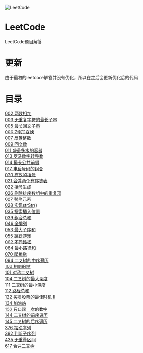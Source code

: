 ![LeetCode](https://timgsa.baidu.com/timg?image&quality=80&size=b9999_10000&sec=1533671877942&di=b9dae09be4cda52750ebc48f16f98696&imgtype=0&src=http%3A%2F%2Fpic1.zhimg.com%2Fv2-0c435ab948b151fd834be55f80a09794_r.jpg)
# LeetCode
LeetCode题目解答
# 更新
由于最初的leetcode解答并没有优化，所以在之后会更新优化后的代码
# 目录

[002 两数相加](https://github.com/Gavinee/Leetcode/blob/master/002%20%E4%B8%A4%E6%95%B0%E7%9B%B8%E5%8A%A0.py)<br>
[003 无重复字符的最长子串](https://github.com/Gavinee/Leetcode/blob/master/003%20%20%E6%97%A0%E9%87%8D%E5%A4%8D%E5%AD%97%E7%AC%A6%E7%9A%84%E6%9C%80%E9%95%BF%E5%AD%90%E4%B8%B2.py)<br>
[005 最长回文子串](https://github.com/Gavinee/Leetcode/blob/master/005%20%20%E6%9C%80%E9%95%BF%E5%9B%9E%E6%96%87%E5%AD%90%E4%B8%B2.py)<br>
[006 Z字形变换](https://github.com/Gavinee/Leetcode/blob/master/006%20%20Z%E5%AD%97%E5%BD%A2%E5%8F%98%E6%8D%A2.py)<br>
[007 反转整数](https://github.com/Gavinee/Leetcode/blob/master/007%20%20%E5%8F%8D%E8%BD%AC%E6%95%B4%E6%95%B0.py)<br>
[009 回文数](https://github.com/Gavinee/Leetcode/blob/master/009%20%20%E5%9B%9E%E6%96%87%E6%95%B0.py)<br>
[011 盛最多水的容器](https://github.com/Gavinee/Leetcode/blob/master/011%20%20%E7%9B%9B%E6%9C%80%E5%A4%9A%E6%B0%B4%E7%9A%84%E5%AE%B9%E5%99%A8.py)<br>
[013 罗马数字转整数](https://github.com/Gavinee/Leetcode/blob/master/013%20%20%E7%BD%97%E9%A9%AC%E6%95%B0%E5%AD%97%E8%BD%AC%E6%95%B4%E6%95%B0.py)<br>
[014 最长公共前缀](https://github.com/Gavinee/Leetcode/blob/master/014%20%20%E6%9C%80%E9%95%BF%E5%85%AC%E5%85%B1%E5%89%8D%E7%BC%80.py)<br>
[017 电话号码的组合](https://github.com/Gavinee/Leetcode/blob/master/017%20%20%E7%94%B5%E8%AF%9D%E5%8F%B7%E7%A0%81%E7%9A%84%E7%BB%84%E5%90%88.py)<br>
[020 有效的括号](https://github.com/Gavinee/Leetcode/blob/master/020%20%20%E6%9C%89%E6%95%88%E7%9A%84%E6%8B%AC%E5%8F%B7.py)<br>
[021 合并两个有序链表](https://github.com/Gavinee/Leetcode/blob/master/021%20%20%E5%90%88%E5%B9%B6%E4%B8%A4%E4%B8%AA%E6%9C%89%E5%BA%8F%E9%93%BE%E8%A1%A8.py)<br>
[022 括号生成](https://github.com/Gavinee/Leetcode/blob/master/022%20%20%E6%8B%AC%E5%8F%B7%E7%94%9F%E6%88%90.py)<br>
[026 删除排序数组中的重复项](https://github.com/Gavinee/Leetcode/blob/master/026%20%20%E5%88%A0%E9%99%A4%E6%8E%92%E5%BA%8F%E6%95%B0%E7%BB%84%E4%B8%AD%E7%9A%84%E9%87%8D%E5%A4%8D%E9%A1%B9.py)<br>
[027 移除元素](https://github.com/Gavinee/Leetcode/blob/master/027%20%20%E7%A7%BB%E9%99%A4%E5%85%83%E7%B4%A0.py)<br>
[028 实现strStr()](https://github.com/Gavinee/Leetcode/blob/master/028%20%20%E5%AE%9E%E7%8E%B0strStr().py)<br>
[035 搜索插入位置](https://github.com/Gavinee/Leetcode/blob/master/035%20%20%E6%90%9C%E7%B4%A2%E6%8F%92%E5%85%A5%E4%BD%8D%E7%BD%AE.py)<br>
[039 组合总和](https://github.com/Gavinee/Leetcode/blob/master/039%20%20%E7%BB%84%E5%90%88%E6%80%BB%E5%92%8C.py)<br>
[046 全排列](https://github.com/Gavinee/Leetcode/blob/master/046%20%20%E5%85%A8%E6%8E%92%E5%88%97.py)<br>
[053 最大子序和](https://github.com/Gavinee/Leetcode/blob/master/053%20%20%E6%9C%80%E5%A4%A7%E5%AD%90%E5%BA%8F%E5%92%8C.py)<br>
[055 跳跃游戏](https://github.com/Gavinee/Leetcode/blob/master/055%20%20%E8%B7%B3%E8%B7%83%E6%B8%B8%E6%88%8F.py)<br>
[062 不同路径](https://github.com/Gavinee/Leetcode/blob/master/062%20%20%E4%B8%8D%E5%90%8C%E8%B7%AF%E5%BE%84.py)<br>
[064 最小路径和](https://github.com/Gavinee/Leetcode/blob/master/064%20%20%E6%9C%80%E5%B0%8F%E8%B7%AF%E5%BE%84%E5%92%8C.py)<br>
[070 爬楼梯](https://github.com/Gavinee/Leetcode/blob/master/070%20%20%E7%88%AC%E6%A5%BC%E6%A2%AF.py)<br>
[094 二叉树的中序遍历](https://github.com/Gavinee/Leetcode/blob/master/094%20%20%E4%BA%8C%E5%8F%89%E6%A0%91%E7%9A%84%E4%B8%AD%E5%BA%8F%E9%81%8D%E5%8E%86.py)<br>
[100 相同的树](https://github.com/Gavinee/Leetcode/blob/master/100%20%20%E7%9B%B8%E5%90%8C%E7%9A%84%E6%A0%91.py)<br>
[101 对称二叉树](https://github.com/Gavinee/Leetcode/blob/master/101%20%20%E5%AF%B9%E7%A7%B0%E4%BA%8C%E5%8F%89%E6%A0%91.py)<br>
[104 二叉树的最大深度](https://github.com/Gavinee/Leetcode/blob/master/104%20%20%E4%BA%8C%E5%8F%89%E6%A0%91%E7%9A%84%E6%9C%80%E5%A4%A7%E6%B7%B1%E5%BA%A6.py)<br>
[111 二叉树的最小深度](https://github.com/Gavinee/Leetcode/blob/master/111%20%20%E4%BA%8C%E5%8F%89%E6%A0%91%E7%9A%84%E6%9C%80%E5%B0%8F%E6%B7%B1%E5%BA%A6.py)<br>
[112 路径总和](https://github.com/Gavinee/Leetcode/blob/master/112%20%20%E8%B7%AF%E5%BE%84%E6%80%BB%E5%92%8C.py)<br>
[122 买卖股票的最佳时机 II](https://github.com/Gavinee/Leetcode/blob/master/122%20%20%E4%B9%B0%E5%8D%96%E8%82%A1%E7%A5%A8%E7%9A%84%E6%9C%80%E4%BD%B3%E6%97%B6%E6%9C%BA%20II.py)<br>
[134 加油站](https://github.com/Gavinee/Leetcode/blob/master/134%20%20%E5%8A%A0%E6%B2%B9%E7%AB%99.py)<br>
[136 只出现一次的数字](https://github.com/Gavinee/Leetcode/blob/master/136%20%20%E5%8F%AA%E5%87%BA%E7%8E%B0%E4%B8%80%E6%AC%A1%E7%9A%84%E6%95%B0%E5%AD%97.py)<br>
[144 二叉树的前序遍历](https://github.com/Gavinee/Leetcode/blob/master/144%20%20%E4%BA%8C%E5%8F%89%E6%A0%91%E7%9A%84%E5%89%8D%E5%BA%8F%E9%81%8D%E5%8E%86.py)<br>
[145 二叉树的后序遍历](https://github.com/Gavinee/Leetcode/blob/master/145%20%20%E4%BA%8C%E5%8F%89%E6%A0%91%E7%9A%84%E5%90%8E%E5%BA%8F%E9%81%8D%E5%8E%86.py)<br>
[376 摆动序列](https://github.com/Gavinee/Leetcode/blob/master/376%20%20%E6%91%86%E5%8A%A8%E5%BA%8F%E5%88%97.py)<br>
[392 判断子序列](https://github.com/Gavinee/Leetcode/blob/master/392%20%20%E5%88%A4%E6%96%AD%E5%AD%90%E5%BA%8F%E5%88%97.py)<br>
[435 无重叠区间](https://github.com/Gavinee/Leetcode/blob/master/435%20%20%E6%97%A0%E9%87%8D%E5%8F%A0%E5%8C%BA%E9%97%B4.py)<br>
[617 合并二叉树](https://github.com/Gavinee/Leetcode/blob/master/617%20%20%E5%90%88%E5%B9%B6%E4%BA%8C%E5%8F%89%E6%A0%91.py)<br>


